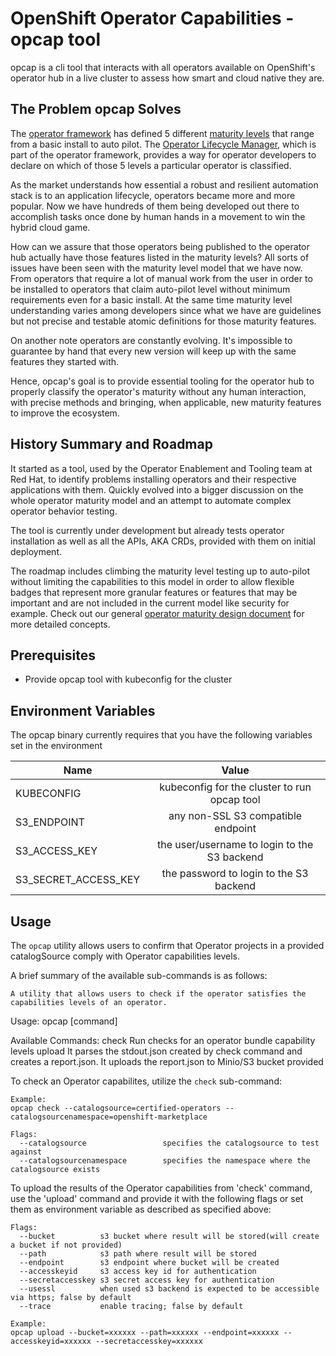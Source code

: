 # OpenShift Operator Capabilities - opcap tool

opcap is a cli tool that interacts with all operators available on OpenShift's operator hub in a live cluster to assess how smart and cloud native they are. 

## The Problem opcap Solves

The [operator framework](https://operatorframework.io/) has defined 5 different [maturity levels](https://sdk.operatorframework.io/docs/overview/operator-capabilities/) that range from a basic install to auto pilot. The [Operator Lifecycle Manager](https://olm.operatorframework.io/), which is part of the operator framework, provides a way for operator developers to declare on which of those 5 levels a particular operator is classified.

As the market understands how essential a robust and resilient automation stack is to an application lifecycle, operators became more and more popular. Now we have hundreds of them being developed out there to accomplish tasks once done by human hands in a movement to win the hybrid cloud game.

How can we assure that those operators being published to the operator hub actually have those features listed in the maturity levels? All sorts of issues have been seen with the maturity level model that we have now. From operators that require a lot of manual work from the user in order to be installed to operators that claim auto-pilot level without minimum requirements even for a basic install. At the same time maturity level understanding varies among developers since what we have are guidelines but not precise and testable atomic definitions for those maturity features.

On another note operators are constantly evolving. It's impossible to guarantee by hand that every new version will keep up with the same features they started with.

Hence, opcap's goal is to provide essential tooling for the operator hub to properly classify the operator's maturity without any human interaction, with precise methods and bringing, when applicable, new maturity features to improve the ecosystem.

## History Summary and Roadmap

It started as a tool, used by the Operator Enablement and Tooling team at Red Hat, to identify problems installing operators and their respective applications with them. Quickly evolved into a bigger discussion on the whole operator maturity model and an attempt to automate complex operator behavior testing.

The tool is currently under development but already tests operator installation as well as all the APIs, AKA CRDs, provided with them on initial deployment.

The roadmap includes climbing the maturity level testing up to auto-pilot without limiting the capabilities to this model in order to allow flexible badges that represent more granular features or features that may be important and are not included in the current model like security for example. Check out our general [operator maturity design document](/docs/maturity.md) for more detailed concepts.

## Prerequisites

- Provide opcap tool with kubeconfig for the cluster

## Environment Variables

The opcap binary currently requires that you have the following variables set in the environment

| Name                 |                    Value                      | 
|----------------------|:---------------------------------------------:|
| KUBECONFIG		       |	kubeconfig for the cluster to run opcap tool |
| S3_ENDPOINT          |  any non-SSL S3 compatible endpoint           |
| S3_ACCESS_KEY        |  the user/username to login to the S3 backend |
| S3_SECRET_ACCESS_KEY |  the password to login to the S3 backend      |

## Usage

The `opcap` utility allows users to confirm that Operator projects in a provided catalogSource
comply with Operator capabilities levels.

A brief summary of the available sub-commands is as follows:

```text
A utility that allows users to check if the operator satisfies the capabilities levels of an operator.
```

Usage:
  opcap [command]

Available Commands:
  check        Run checks for an operator bundle capability levels
  upload       It parses the stdout.json created by check command and creates a report.json. It uploads the report.json to Minio/S3 bucket provided

To check an Operator capabilites, utilize the `check` sub-command:

```text
Example:
opcap check --catalogsource=certified-operators --catalogsourcenamespace=openshift-marketplace
```


```
Flags:
  --catalogsource                 specifies the catalogsource to test against
  --catalogsourcenamespace        specifies the namespace where the catalogsource exists
```

To upload the results of the Operator capabilities from 'check' command, use the 'upload' command and provide it with the following flags or set them as environment variable as described as specified above:

```
Flags:
  --bucket          s3 bucket where result will be stored(will create a bucket if not provided)
  --path            s3 path where result will be stored
  --endpoint        s3 endpoint where bucket will be created
  --accesskeyid     s3 access key id for authentication
  --secretaccesskey s3 secret access key for authentication
  --usessl          when used s3 backend is expected to be accessible via https; false by default
  --trace           enable tracing; false by default
```

```text
Example:
opcap upload --bucket=xxxxxx --path=xxxxxx --endpoint=xxxxxx --accesskeyid=xxxxxx --secretaccesskey=xxxxxx
```
